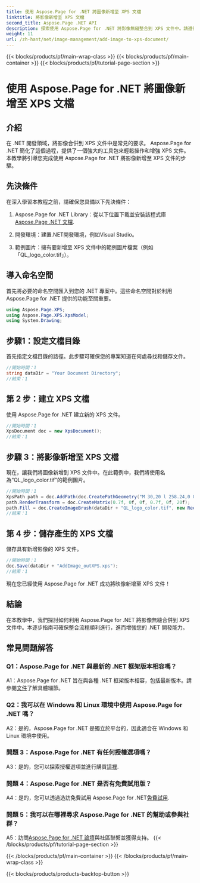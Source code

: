 ```yaml
---
title: 使用 Aspose.Page for .NET 將圖像新增至 XPS 文檔
linktitle: 將影像新增至 XPS 文檔
second_title: Aspose.Page .NET API
description: 探索使用 Aspose.Page for .NET 將影像無縫整合到 XPS 文件中。請遵循我們的逐步指南以獲得順暢的開發體驗。
weight: 11
url: /zh-hant/net/image-management/add-image-to-xps-document/
---
```


{{< blocks/products/pf/main-wrap-class >}}
{{< blocks/products/pf/main-container >}}
{{< blocks/products/pf/tutorial-page-section >}}

# 使用 Aspose.Page for .NET 將圖像新增至 XPS 文檔

## 介紹

在 .NET 開發領域，將影像合併到 XPS 文件中是常見的要求。 Aspose.Page for .NET 簡化了這個過程，提供了一個強大的工具包來輕鬆操作和增強 XPS 文件。本教學將引導您完成使用 Aspose.Page for .NET 將影像新增至 XPS 文件的步驟。

## 先決條件

在深入學習本教程之前，請確保您具備以下先決條件：

1.  Aspose.Page for .NET Library：從以下位置下載並安裝該程式庫[Aspose.Page .NET 文檔](https://reference.aspose.com/page/net/).

2. 開發環境：建置.NET開發環境，例如Visual Studio。

3. 範例圖片：擁有要新增至 XPS 文件中的範例圖片檔案（例如「QL_logo_color.tif」）。

## 導入命名空間

首先將必要的命名空間匯入到您的 .NET 專案中。這些命名空間對於利用 Aspose.Page for .NET 提供的功能至關重要。

```csharp
using Aspose.Page.XPS;
using Aspose.Page.XPS.XpsModel;
using System.Drawing;
```

## 步驟1：設定文檔目錄

首先指定文檔目錄的路徑。此步驟可確保您的專案知道在何處尋找和儲存文件。

```csharp
//開始時間：1
string dataDir = "Your Document Directory";
//結束：1
```

## 第 2 步：建立 XPS 文檔

使用 Aspose.Page for .NET 建立新的 XPS 文件。

```csharp
//開始時間：1
XpsDocument doc = new XpsDocument();
//結束：1
```

## 步驟 3：將影像新增至 XPS 文檔

現在，讓我們將圖像新增到 XPS 文件中。在此範例中，我們將使用名為“QL_logo_color.tif”的範例圖片。

```csharp
//開始時間：1
XpsPath path = doc.AddPath(doc.CreatePathGeometry("M 30,20 l 258.24,0 0,56.64 -258.24,0 Z"));
path.RenderTransform = doc.CreateMatrix(0.7f, 0f, 0f, 0.7f, 0f, 20f);
path.Fill = doc.CreateImageBrush(dataDir + "QL_logo_color.tif", new RectangleF(0f, 0f, 258.24f, 56.64f), new RectangleF(50f, 20f, 193.68f, 42.48f));
//結束：1
```

## 第 4 步：儲存產生的 XPS 文檔

儲存具有新增影像的 XPS 文件。

```csharp
//開始時間：1
doc.Save(dataDir + "AddImage_outXPS.xps");
//結束：1
```

現在您已經使用 Aspose.Page for .NET 成功將映像新增至 XPS 文件！

## 結論

在本教學中，我們探討如何利用 Aspose.Page for .NET 將影像無縫合併到 XPS 文件中。本逐步指南可確保整合流程順利進行，進而增強您的 .NET 開發能力。

## 常見問題解答

### Q1：Aspose.Page for .NET 與最新的 .NET 框架版本相容嗎？

 A1：Aspose.Page for .NET 旨在與各種 .NET 框架版本相容，包括最新版本。請參閱[文件](https://reference.aspose.com/page/net/)了解具體細節。

### Q2：我可以在 Windows 和 Linux 環境中使用 Aspose.Page for .NET 嗎？

A2：是的，Aspose.Page for .NET 是獨立於平台的，因此適合在 Windows 和 Linux 環境中使用。

### 問題 3：Aspose.Page for .NET 有任何授權選項嗎？

 A3：是的，您可以探索授權選項並進行購買[這裡](https://purchase.aspose.com/buy).

### 問題 4：Aspose.Page for .NET 是否有免費試用版？

A4：是的，您可以透過造訪免費試用 Aspose.Page for .NET[免費試用](https://releases.aspose.com/).

### 問題 5：我可以在哪裡尋求 Aspose.Page for .NET 的幫助或參與社群？

 A5：訪問[Aspose.Page for .NET 論壇](https://forum.aspose.com/c/page/39)與社區聯繫並獲得支持。
{{< /blocks/products/pf/tutorial-page-section >}}

{{< /blocks/products/pf/main-container >}}
{{< /blocks/products/pf/main-wrap-class >}}

{{< blocks/products/products-backtop-button >}}
